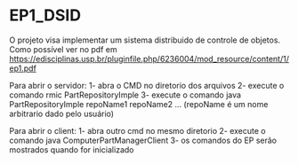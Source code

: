 # EP1_DSID

O projeto visa implementar um sistema distribuido de controle de objetos. Como possível ver no pdf em https://edisciplinas.usp.br/pluginfile.php/6236004/mod_resource/content/1/ep1.pdf


Para abrir o servidor:
1- abra o CMD no diretorio dos arquivos
2- execute o comando rmic PartRepositoryImple
3- execute o comando java PartRepositoryImple repoName1 repoName2 ... (repoName é um nome arbitrario dado pelo usuário)

Para abrir o client:
1- abra outro cmd no mesmo diretorio
2- execute o comando java ComputerPartManagerClient
3- os comandos do EP serão mostrados quando for inicializado
